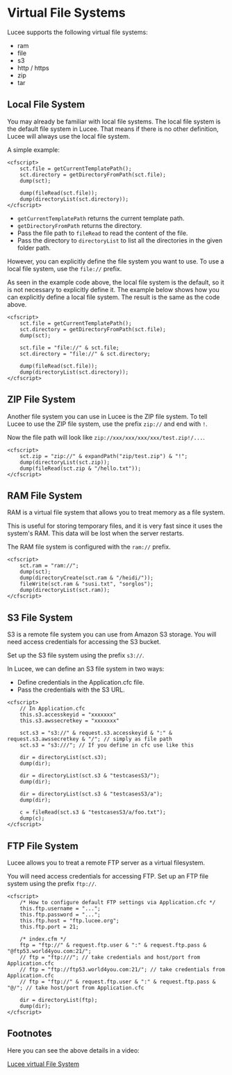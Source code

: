 <!--
{
  "title": "Virtual File Systems",
  "id": "virtual-file-system",
  "related": [
    "function-getvfsmetadata"
  ],
  "categories": [
    "s3",
    "system"
  ],
  "description": "Lucee supports the following virtual file systems: ram, file, s3, http, https, zip, and tar.",
  "keywords": [
    "Virtual File System",
    "VFS",
    "Local File System",
    "ZIP",
    "RAM",
    "S3",
    "FTP",
    "Lucee"
  ]
}
-->
# Virtual File Systems

Lucee supports the following virtual file systems:

- ram
- file
- s3
- http / https
- zip
- tar

## Local File System

You may already be familiar with local file systems. The local file system is the default file system in Lucee. That means if there is no other definition, Lucee will always use the local file system.

A simple example:

```lucee
<cfscript>
    sct.file = getCurrentTemplatePath();
    sct.directory = getDirectoryFromPath(sct.file);
    dump(sct);

    dump(fileRead(sct.file));
    dump(directoryList(sct.directory));
</cfscript>
```

* `getCurrentTemplatePath` returns the current template path.
* `getDirectoryFromPath` returns the directory.
* Pass the file path to `fileRead` to read the content of the file.
* Pass the directory to `directoryList` to list all the directories in the given folder path.

However, you can explicitly define the file system you want to use. To use a local file system, use the `file://` prefix.

As seen in the example code above, the local file system is the default, so it is not necessary to explicitly define it. The example below shows how you can explicitly define a local file system. The result is the same as the code above.

```lucee
<cfscript>
    sct.file = getCurrentTemplatePath();
    sct.directory = getDirectoryFromPath(sct.file);
    dump(sct);

    sct.file = "file://" & sct.file;
    sct.directory = "file://" & sct.directory;

    dump(fileRead(sct.file));
    dump(directoryList(sct.directory));
</cfscript>
```

## ZIP File System

Another file system you can use in Lucee is the ZIP file system. To tell Lucee to use the ZIP file system, use the prefix `zip://` and end with `!`.

Now the file path will look like `zip://xxx/xxx/xxx/xxx/test.zip!/...`.

```lucee
<cfscript>
    sct.zip = "zip://" & expandPath("zip/test.zip") & "!";
    dump(directoryList(sct.zip));
    dump(fileRead(sct.zip & "/hello.txt"));
</cfscript>
```

## RAM File System

RAM is a virtual file system that allows you to treat memory as a file system.

This is useful for storing temporary files, and it is very fast since it uses the system's RAM. This data will be lost when the server restarts.

The RAM file system is configured with the `ram://` prefix.

```lucee
<cfscript>
    sct.ram = "ram://";
    dump(sct);
    dump(directoryCreate(sct.ram & "/heidi/"));
    fileWrite(sct.ram & "susi.txt", "sorglos");
    dump(directoryList(sct.ram));
</cfscript>
```

## S3 File System

S3 is a remote file system you can use from Amazon S3 storage. You will need access credentials for accessing the S3 bucket.

Set up the S3 file system using the prefix `s3://`.

In Lucee, we can define an S3 file system in two ways:

* Define credentials in the Application.cfc file.
* Pass the credentials with the S3 URL.

```lucee
<cfscript>
    // In Application.cfc
    this.s3.accesskeyid = "xxxxxxx"
    this.s3.awssecretkey = "xxxxxxx"

    sct.s3 = "s3://" & request.s3.accesskeyid & ":" & request.s3.awssecretkey & "/"; // simply as file path
    sct.s3 = "s3:///"; // If you define in cfc use like this

    dir = directoryList(sct.s3);
    dump(dir);

    dir = directoryList(sct.s3 & "testcasesS3/");
    dump(dir);

    dir = directoryList(sct.s3 & "testcasesS3/a");
    dump(dir);

    c = fileRead(sct.s3 & "testcasesS3/a/foo.txt");
    dump(c);
</cfscript>
```

## FTP File System

Lucee allows you to treat a remote FTP server as a virtual filesystem.

You will need access credentials for accessing FTP. Set up an FTP file system using the prefix `ftp://`.

```lucee
<cfscript>
    /* How to configure default FTP settings via Application.cfc */
    this.ftp.username = "...";
    this.ftp.password = "...";
    this.ftp.host = "ftp.lucee.org";
    this.ftp.port = 21;

    /* index.cfm */
    ftp = "ftp://" & request.ftp.user & ":" & request.ftp.pass & "@ftp53.world4you.com:21/";
    // ftp = "ftp:///"; // take credentials and host/port from Application.cfc
    // ftp = "ftp://ftp53.world4you.com:21/"; // take credentials from Application.cfc
    // ftp = "ftp://" & request.ftp.user & ":" & request.ftp.pass & "@/"; // take host/port from Application.cfc

    dir = directoryList(ftp);
    dump(dir);
</cfscript>
```

## Footnotes

Here you can see the above details in a video:

[Lucee virtual File System](https://www.youtube.com/watch?time_continue=693&v=AzUNVYrbWiQ)